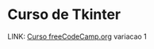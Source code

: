 # Curso de Tkinter
LINK: [Curso freeCodeCamp.org](https://www.youtube.com/watch?v=YXPyB4XeYLA)
variacao 1
